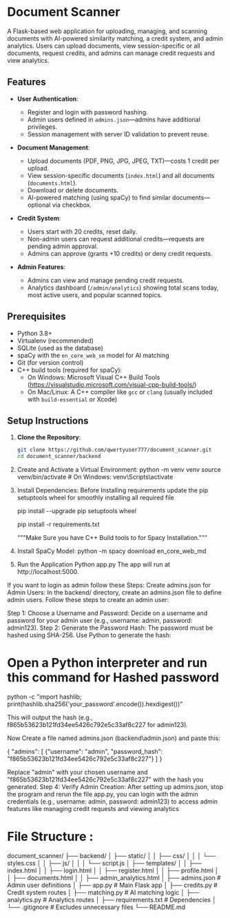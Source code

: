 # Document Scanner

A Flask-based web application for uploading, managing, and scanning documents with AI-powered similarity matching, a credit system, and admin analytics. Users can upload documents, view session-specific or all documents, request credits, and admins can manage credit requests and view analytics.

## Features
- **User Authentication**:
  - Register and login with password hashing.
  - Admin users defined in `admins.json`—admins have additional privileges.
  - Session management with server ID validation to prevent reuse.

- **Document Management**:
  - Upload documents (PDF, PNG, JPG, JPEG, TXT)—costs 1 credit per upload.
  - View session-specific documents (`index.html`) and all documents (`documents.html`).
  - Download or delete documents.
  - AI-powered matching (using spaCy) to find similar documents—optional via checkbox.

- **Credit System**:
  - Users start with 20 credits, reset daily.
  - Non-admin users can request additional credits—requests are pending admin approval.
  - Admins can approve (grants +10 credits) or deny credit requests.

- **Admin Features**:
  - Admins can view and manage pending credit requests.
  - Analytics dashboard (`/admin/analytics`) showing total scans today, most active users, and popular scanned topics.

## Prerequisites
- Python 3.8+
- Virtualenv (recommended)
- SQLite (used as the database)
- spaCy with the `en_core_web_sm` model for AI matching
- Git (for version control)
- C++ build tools (required for spaCy):
  - On Windows: Microsoft Visual C++ Build Tools (https://visualstudio.microsoft.com/visual-cpp-build-tools/)
  - On Mac/Linux: A C++ compiler like `gcc` or `clang` (usually included with `build-essential` or Xcode)

## Setup Instructions
1. **Clone the Repository**:
   ```bash
   git clone https://github.com/qwertyuser777/document_scanner.git
   cd document_scanner/backend

2.  Create and Activate a Virtual Environment:
    python -m venv venv
    source venv/bin/activate  # On Windows: venv\Scripts\activate

3.  Install Dependencies:
    Before Installing requirements update the pip setuptools wheel for smoothly installing all required file
    
    pip install --upgrade pip setuptools wheel
    
    pip install -r requirements.txt

    """Make Sure you have C++ Build tools to for Spacy Installation."""

5.  Install SpaCy Model:
    python -m spacy download en_core_web_md

6.  Run the Application
    Python app.py
    The app will run at http://localhost:5000.



If you want to login as admin follow these Steps:
Create admins.json for Admin Users:
In the backend/ directory, create an admins.json file to define admin users. Follow these steps to create an admin user:

Step 1: Choose a Username and Password: Decide on a username and password for your admin user (e.g., username: admin, password: admin123).
Step 2: Generate the Password Hash: The password must be hashed using SHA-256. Use Python to generate the hash:
# Open a Python interpreter and run this command for Hashed password

python -c "import hashlib; print(hashlib.sha256('your_password'.encode()).hexdigest())"


This will output the hash (e.g., f865b53623b121fd34ee5426c792e5c33af8c227 for admin123).


Now Create a file named admins.json (backend\admin.json) and paste this:

{
    "admins": [
        {"username": "admin", "password_hash": "f865b53623b121fd34ee5426c792e5c33af8c227"}
    ]
}


Replace "admin" with your chosen username and "f865b53623b121fd34ee5426c792e5c33af8c227" with the hash you generated.
Step 4: Verify Admin Creation: After setting up admins.json, stop the program and rerun the file app.py, you can login with the admin credentials (e.g., username: admin, password: admin123) to access admin features like managing credit requests and viewing analytics



# File Structure :
document_scanner/
├── backend/
│   ├── static/
│   │   ├── css/
│   │   │   └── styles.css
│   │   ├── js/
│   │   │   └── script.js
│   ├── templates/
│   │   ├── index.html
│   │   ├── login.html
│   │   ├── register.html
│   │   ├── profile.html
│   │   ├── documents.html
│   │   ├── admin_analytics.html
│   ├── admins.json           # Admin user definitions
│   ├── app.py                # Main Flask app
│   ├── credits.py            # Credit system routes
│   ├── matching.py           # AI matching logic
│   ├── analytics.py          # Analytics routes
│   ├── requirements.txt      # Dependencies
│   └── .gitignore            # Excludes unnecessary files
└── README.md
